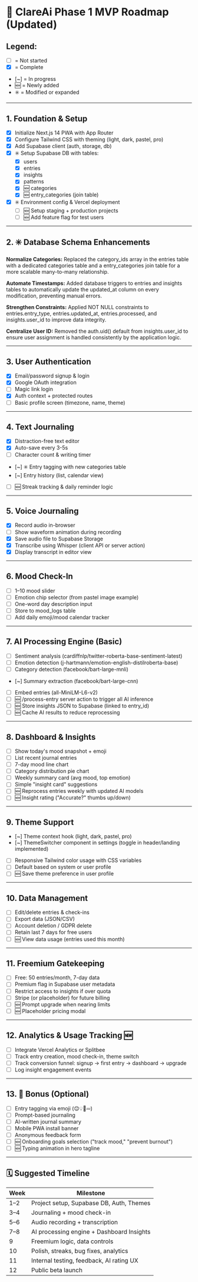 # 🚀 ClareAi Phase 1 MVP Roadmap (Updated)

## Legend:
- [ ] = Not started
- [x] = Complete
- [~] = In progress
- 🆕 = Newly added
- ✳️ = Modified or expanded

---

## 1. Foundation & Setup

- [x] Initialize Next.js 14 PWA with App Router
- [x] Configure Tailwind CSS with theming (light, dark, pastel, pro)
- [x] Add Supabase client (auth, storage, db)
- [x] ✳️ Setup Supabase DB with tables:
  - [x] users
  - [x] entries
  - [x] insights
  - [x] patterns
  - [x] 🆕 categories
  - [x] 🆕 entry_categories (join table)
- [x] ✳️ Environment config & Vercel deployment
  - [ ] 🆕 Setup staging + production projects
  - [ ] 🆕 Add feature flag for test users

---

## 2. ✳️ Database Schema Enhancements

**Normalize Categories:** Replaced the category_ids array in the entries table with a dedicated categories table and a entry_categories join table for a more scalable many-to-many relationship.

**Automate Timestamps:** Added database triggers to entries and insights tables to automatically update the updated_at column on every modification, preventing manual errors.

**Strengthen Constraints:** Applied NOT NULL constraints to entries.entry_type, entries.updated_at, entries.processed, and insights.user_id to improve data integrity.

**Centralize User ID:** Removed the auth.uid() default from insights.user_id to ensure user assignment is handled consistently by the application logic.

---

## 3. User Authentication

- [x] Email/password signup & login
- [x] Google OAuth integration
- [ ] Magic link login
- [x] Auth context + protected routes
- [ ] Basic profile screen (timezone, name, theme)

---

## 4. Text Journaling

- [x] Distraction-free text editor
- [x] Auto-save every 3-5s
- [ ] Character count & writing timer
- [~] ✳️ Entry tagging with new categories table
- [~] Entry history (list, calendar view)
- [ ] 🆕 Streak tracking & daily reminder logic

---

## 5. Voice Journaling

- [x] Record audio in-browser
- [ ] Show waveform animation during recording
- [x] Save audio file to Supabase Storage
- [x] Transcribe using Whisper (client API or server action)
- [x] Display transcript in editor view

---

## 6. Mood Check-In

- [ ] 1–10 mood slider
- [ ] Emotion chip selector (from pastel image example)
- [ ] One-word day description input
- [ ] Store to mood_logs table
- [ ] Add daily emoji/mood calendar tracker

---

## 7. AI Processing Engine (Basic)

- [ ] Sentiment analysis (cardiffnlp/twitter-roberta-base-sentiment-latest)
- [ ] Emotion detection (j-hartmann/emotion-english-distilroberta-base)
- [ ] Category detection (facebook/bart-large-mnli)
- [~] Summary extraction (facebook/bart-large-cnn)
- [ ] Embed entries (all-MiniLM-L6-v2)
- [ ] 🆕 /process-entry server action to trigger all AI inference
- [ ] 🆕 Store insights JSON to Supabase (linked to entry_id)
- [ ] 🆕 Cache AI results to reduce reprocessing

---

## 8. Dashboard & Insights

- [ ] Show today's mood snapshot + emoji
- [ ] List recent journal entries
- [ ] 7-day mood line chart
- [ ] Category distribution pie chart
- [ ] Weekly summary card (avg mood, top emotion)
- [ ] Simple "insight card" suggestions
- [ ] 🆕 Reprocess entries weekly with updated AI models
- [ ] 🆕 Insight rating ("Accurate?" thumbs up/down)

---

## 9. Theme Support

- [~] Theme context hook (light, dark, pastel, pro)
- [~] ThemeSwitcher component in settings (toggle in header/landing implemented)
- [ ] Responsive Tailwind color usage with CSS variables
- [ ] Default based on system or user profile
- [ ] 🆕 Save theme preference in user profile

---

## 10. Data Management

- [ ] Edit/delete entries & check-ins
- [ ] Export data (JSON/CSV)
- [ ] Account deletion / GDPR delete
- [ ] Retain last 7 days for free users
- [ ] 🆕 View data usage (entries used this month)

---

## 11. Freemium Gatekeeping

- [ ] Free: 50 entries/month, 7-day data
- [ ] Premium flag in Supabase user metadata
- [ ] Restrict access to insights if over quota
- [ ] Stripe (or placeholder) for future billing
- [ ] 🆕 Prompt upgrade when nearing limits
- [ ] 🆕 Placeholder pricing modal

---

## 12. Analytics & Usage Tracking 🆕

- [ ] Integrate Vercel Analytics or Splitbee
- [ ] Track entry creation, mood check-in, theme switch
- [ ] Track conversion funnel: signup → first entry → dashboard → upgrade
- [ ] Log insight engagement events

---

## 13. 🧪 Bonus (Optional)

- [ ] Entry tagging via emoji (😌💡🧠💤)
- [ ] Prompt-based journaling
- [ ] AI-written journal summary
- [ ] Mobile PWA install banner
- [ ] Anonymous feedback form
- [ ] 🆕 Onboarding goals selection ("track mood," "prevent burnout")
- [ ] 🆕 Typing animation in hero tagline

---

## 🗓️ Suggested Timeline

| Week | Milestone |
|------|-----------|
| 1–2  | Project setup, Supabase DB, Auth, Themes |
| 3–4  | Journaling + mood check-in |
| 5–6  | Audio recording + transcription |
| 7–8  | AI processing engine + Dashboard Insights |
| 9    | Freemium logic, data controls |
| 10   | Polish, streaks, bug fixes, analytics |
| 11   | Internal testing, feedback, AI rating UX |
| 12   | Public beta launch |